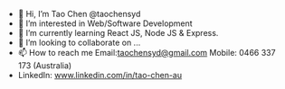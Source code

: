 - 👋 Hi, I’m Tao Chen @taochensyd
- 👀 I’m interested in Web/Software Development
- 🌱 I’m currently learning React JS, Node JS & Express.
- 💞️ I’m looking to collaborate on ...
- 📫 How to reach me Email:taochensyd@gmail.com Mobile: 0466 337 173 (Australia)
- LinkedIn: www.linkedin.com/in/tao-chen-au

<!---
taochensyd/taochensyd is a ✨ special ✨ repository because its `README.md` (this file) appears on your GitHub profile.
You can click the Preview link to take a look at your changes.
--->
